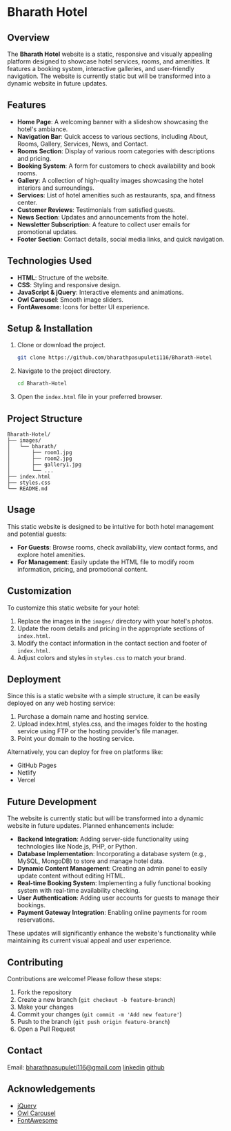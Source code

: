 # Bharath Hotel

## Overview
The **Bharath Hotel** website is a static, responsive and visually appealing platform designed to showcase hotel services, rooms, and amenities. It features a booking system, interactive galleries, and user-friendly navigation. The website is currently static but will be transformed into a dynamic website in future updates.

## Features
- **Home Page**: A welcoming banner with a slideshow showcasing the hotel's ambiance.
- **Navigation Bar**: Quick access to various sections, including About, Rooms, Gallery, Services, News, and Contact.
- **Rooms Section**: Display of various room categories with descriptions and pricing.
- **Booking System**: A form for customers to check availability and book rooms.
- **Gallery**: A collection of high-quality images showcasing the hotel interiors and surroundings.
- **Services**: List of hotel amenities such as restaurants, spa, and fitness center.
- **Customer Reviews**: Testimonials from satisfied guests.
- **News Section**: Updates and announcements from the hotel.
- **Newsletter Subscription**: A feature to collect user emails for promotional updates.
- **Footer Section**: Contact details, social media links, and quick navigation.

## Technologies Used
- **HTML**: Structure of the website.
- **CSS**: Styling and responsive design.
- **JavaScript & jQuery**: Interactive elements and animations.
- **Owl Carousel**: Smooth image sliders.
- **FontAwesome**: Icons for better UI experience.

## Setup & Installation
1. Clone or download the project.
   ```sh
   git clone https://github.com/bharathpasupuleti116/Bharath-Hotel
   ```
2. Navigate to the project directory.
   ```sh
   cd Bharath-Hotel
   ```
3. Open the `index.html` file in your preferred browser.

## Project Structure
```
Bharath-Hotel/
├── images/
│   └── bharath/
│       ├── room1.jpg
│       ├── room2.jpg
│       ├── gallery1.jpg
│       └── ...
├── index.html
├── styles.css
└── README.md
```

## Usage
This static website is designed to be intuitive for both hotel management and potential guests:

- **For Guests**: Browse rooms, check availability, view contact forms, and explore hotel amenities.
- **For Management**: Easily update the HTML file to modify room information, pricing, and promotional content.

## Customization
To customize this static website for your hotel:

1. Replace the images in the `images/` directory with your hotel's photos.
2. Update the room details and pricing in the appropriate sections of `index.html`.
3. Modify the contact information in the contact section and footer of `index.html`.
4. Adjust colors and styles in `styles.css` to match your brand.

## Deployment
Since this is a static website with a simple structure, it can be easily deployed on any web hosting service:

1. Purchase a domain name and hosting service.
2. Upload index.html, styles.css, and the images folder to the hosting service using FTP or the hosting provider's file manager.
3. Point your domain to the hosting service.

Alternatively, you can deploy for free on platforms like:
- GitHub Pages
- Netlify
- Vercel

## Future Development
The website is currently static but will be transformed into a dynamic website in future updates. Planned enhancements include:

- **Backend Integration**: Adding server-side functionality using technologies like Node.js, PHP, or Python.
- **Database Implementation**: Incorporating a database system (e.g., MySQL, MongoDB) to store and manage hotel data.
- **Dynamic Content Management**: Creating an admin panel to easily update content without editing HTML.
- **Real-time Booking System**: Implementing a fully functional booking system with real-time availability checking.
- **User Authentication**: Adding user accounts for guests to manage their bookings.
- **Payment Gateway Integration**: Enabling online payments for room reservations.

These updates will significantly enhance the website's functionality while maintaining its current visual appeal and user experience.

## Contributing
Contributions are welcome! Please follow these steps:

1. Fork the repository
2. Create a new branch (`git checkout -b feature-branch`)
3. Make your changes
4. Commit your changes (`git commit -m 'Add new feature'`)
5. Push to the branch (`git push origin feature-branch`)
6. Open a Pull Request

## Contact
Email: bharathpasupuleti116@gmail.com
[linkedin](https://www.linkedin.com/in/bharathkp1/)
[github](https://github.com/bharathpasupuleti116/)

## Acknowledgements
- [jQuery](https://jquery.com/)
- [Owl Carousel](https://owlcarousel2.github.io/OwlCarousel2/)
- [FontAwesome](https://fontawesome.com/)

